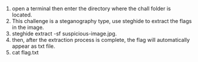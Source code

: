 1. open a terminal then enter the directory where the chall folder is located.
2. This challenge is a steganography type, use steghide to extract the flags in the image. 
3. steghide extract -sf suspicious-image.jpg.
4. then, after the extraction process is complete, the flag will automatically appear as txt file. 
5. cat flag.txt